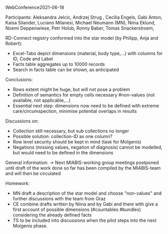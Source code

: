 WebConference2021-06-18

Participants: Aleksandra Jelcic, Andrzej Strug , Cecilia Engels, Gabi Anton, Kaisa Silander, Luciano Milanesi, Michael Neumann (MN), Niina Eklund, Noemi Deppenwiese, Petr Holub, Ronny Baber, Tomas Snackerstroem, 

RD-Connect registry conformed into the star model (by Philipp, Anja and Robert):
 - Excel-Tabs depict dimensions (material, body type,...) with columns for ID, Code and Label
 - Facts table aggregates up to 10000 records
 - Search in facts table can be shown, as anticipated

Conclusions:
 - Rows extent might be huge, but will not pose a problem
 - Definition of semantics for empty cells necessary #non-values (not available, not applicable,...)
 - Essential next step: dimensions now need to be defined with extreme care/circumspection, minimise potential overlaps in results

Discussions on:
 - Collection still necessary, but sub collections no longer
 - Possible solution: collection-ID as one column?
 - Row level security should be kept in mind (task for Molgenis)
 - Negations (missing values, negation of diagnosis) cannot be modelled, but would need to be defined in the dimensions

General information:
 -> Next MIABIS-working group meetings postponed until draft of the work done so far has been compiled by the MIABIS-team and will then be circulated

Homework:
 - MN draft a description of the star model and choose "non-values" and further discussions with the team from Graz
 - CE combine drafts written by Niina and by Gabi and there with give a first account of possible dimensions (#countables #bundles) considering the already defined facts
 - TS to be included into discussions when the pilot steps into the next Molgenis phase.

